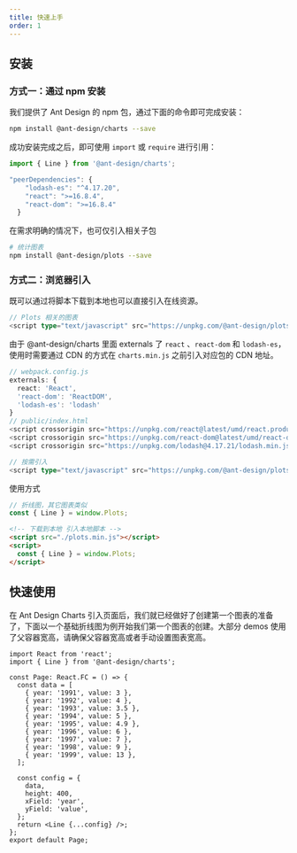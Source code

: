 ```yaml
---
title: 快速上手
order: 1
---
```


## 安装
### 方式一：通过 npm 安装

我们提供了 Ant Design 的 npm 包，通过下面的命令即可完成安装：

```bash
npm install @ant-design/charts --save
```

成功安装完成之后，即可使用 `import` 或 `require` 进行引用：

```ts
import { Line } from '@ant-design/charts';
```

```ts
"peerDependencies": {
    "lodash-es": "^4.17.20",
    "react": ">=16.8.4",
    "react-dom": ">=16.8.4"
  }
```

在需求明确的情况下，也可仅引入相关子包

```bash
# 统计图表
npm install @ant-design/plots --save 
```

### 方式二：浏览器引入

既可以通过将脚本下载到本地也可以直接引入在线资源。

```ts
// Plots 相关的图表
<script type="text/javascript" src="https://unpkg.com/@ant-design/plots@latest/dist/plots.min.js"></script>
```

由于 @ant-design/charts 里面 externals 了 `react` 、`react-dom` 和 `lodash-es`，使用时需要通过 CDN 的方式在 `charts.min.js` 之前引入对应包的 CDN 地址。
 
```ts
// webpack.config.js
externals: {
  react: 'React',
  'react-dom': 'ReactDOM',
  'lodash-es': 'lodash'
}
// public/index.html
<script crossorigin src="https://unpkg.com/react@latest/umd/react.production.min.js"></script>
<script crossorigin src="https://unpkg.com/react-dom@latest/umd/react-dom.production.min.js"></script>
<script crossorigin src="https://unpkg.com/lodash@4.17.21/lodash.min.js"></script>

// 按需引入
<script type="text/javascript" src="https://unpkg.com/@ant-design/plots@latest/dist/plots.min.js"></script>
```

使用方式

```ts
// 折线图，其它图表类似
const { Line } = window.Plots;
```


```html
<!-- 下载到本地 引入本地脚本 -->
<script src="./plots.min.js"></script>
<script>
  const { Line } = window.Plots;
</script>
```

## 快速使用

在 Ant Design Charts 引入页面后，我们就已经做好了创建第一个图表的准备了，下面以一个基础折线图为例开始我们第一个图表的创建。大部分 demos 使用了父容器宽高，请确保父容器宽高或者手动设置图表宽高。

```tsx | pure
import React from 'react';
import { Line } from '@ant-design/charts';

const Page: React.FC = () => {
  const data = [
    { year: '1991', value: 3 },
    { year: '1992', value: 4 },
    { year: '1993', value: 3.5 },
    { year: '1994', value: 5 },
    { year: '1995', value: 4.9 },
    { year: '1996', value: 6 },
    { year: '1997', value: 7 },
    { year: '1998', value: 9 },
    { year: '1999', value: 13 },
  ];

  const config = {
    data,
    height: 400,
    xField: 'year',
    yField: 'value',
  };
  return <Line {...config} />;
};
export default Page;
```
